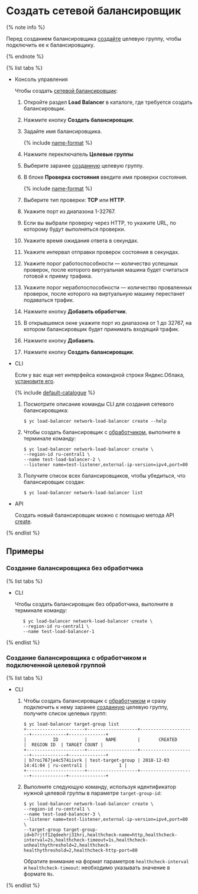 # Создать сетевой балансировщик

{% note info %}

Перед созданием балансировщика [создайте](target-group-create.md) целевую группу, чтобы подключить ее к балансировщику.

{% endnote %}

{% list tabs %}

- Консоль управления
  
  Чтобы создать [сетевой балансировщик](../concepts/index.md):
  1. Откройте раздел **Load Balancer** в каталоге, где требуется создать балансировщик.
  1. Нажмите кнопку **Создать балансировщик**.
  1. Задайте имя балансировщика.
  
      {% include [name-format](../../_includes/name-format.md) %}
  
  1. Нажмите переключатель **Целевые группы**
  1. Выберите заранее [созданную](target-group-create.md) целевую группу.
  1. В блоке **Проверка состояния** введите имя проверки состояния.
  
      {% include [name-format](../../_includes/name-format.md) %}
  
  1. Выберите тип проверки: **TCP** или **HTTP**.
  1. Укажите порт из диапазона 1-32767.
  1. Если вы выбрали проверку через HTTP, то укажите URL, по которому будут выполняться проверки.
  1. Укажите время ожидания ответа в секундах.
  1. Укажите интервал отправки проверок состояния в секундах.
  1. Укажите порог работоспособности — количество успешных проверок, после которого виртуальная машина будет считаться готовой к приему трафика.
  1. Укажите порог неработоспособности — количество проваленных проверок, после которого на виртуальную машину перестанет подаваться трафик.
  1. Нажмите кнопку **Добавить обработчик**.
  1. В открывшемся окне укажите порт из диапазона от 1 до 32767, на котором балансировщик будет принимать входящий трафик. 
  1. Нажмите кнопку **Добавить**.
  1. Нажмите кнопку **Создать балансировщик**.
  
- CLI
  
  Если у вас еще нет интерфейса командной строки Яндекс.Облака, [установите его](https://cloud.yandex.ru/docs/cli/quickstart#install).
  
  {% include [default-catalogue](../../_includes/default-catalogue.md) %}
  
  1. Посмотрите описание команды CLI для создания сетевого балансировщика:
  
     ```
     $ yc load-balancer network-load-balancer create --help
     ```
  
  1. Чтобы создать балансировщик с [обработчиком](../concepts/listener.md), выполните в терминале команду:
  
        ```
        $ yc load-balancer network-load-balancer create \
        --region-id ru-central1 \
        --name test-load-balancer-2 \
        --listener name=test-listener,external-ip-version=ipv4,port=80
        ```
  
  1. Получите список всех балансировщиков, чтобы убедиться, что балансировщик создан:
  
     ```
     $ yc load-balancer network-load-balancer list
     ```
  
- API
  
  Создать новый балансировщик можно с помощью метода API [create](../api-ref/NetworkLoadBalancer/create.md).
  
{% endlist %}

## Примеры

### Создание балансировщика без обработчика

{% list tabs %}

- CLI
  
  Чтобы создать балансировщик без обработчика, выполните в терминале команду:
  
  ```
     $ yc load-balancer network-load-balancer create \
     --region-id ru-central1 \
     --name test-load-balancer-1
  ```
  
{% endlist %}

### Создание балансировщика с обработчиком и подключенной целевой группой

{% list tabs %}
- CLI
  
  1. Чтобы создать балансировщик с [обработчиком](../concepts/listener.md) и сразу подключить к нему заранее [созданную](target-group-create.md) целевую группу, получите список целевых групп:
  
     ```
     $ yc load-balancer target-group list
     +----------------------+-------------------+---------------------+-------------+--------------+
     |          ID          |       NAME        |       CREATED       |  REGION ID  | TARGET COUNT |
     +----------------------+-------------------+---------------------+-------------+--------------+
     | b7roi767je4c574iivrk | test-target-group | 2018-12-03 14:41:04 | ru-central1 |            1 |
     +----------------------+-------------------+---------------------+-------------+--------------+
     ```
  
  1. Выполните следующую команду, используя идентификатор нужной целевой группы в параметре `target-group-id`:
  
     ```
     $ yc load-balancer network-load-balancer create \
     --region-id ru-central1 \
     --name test-load-balancer-3 \
     --listener name=test-listener,external-ip-version=ipv4,port=80 \
     --target-group target-group-id=b7rjtf12qdeehrj31hri,healthcheck-name=http,healthcheck-interval=2s,healthcheck-timeout=1s,healthcheck-unhealthythreshold=2,healthcheck-healthythreshold=2,healthcheck-http-port=80
     ```
     Обратите внимание на формат параметров `healthcheck-interval` и `healthcheck-timeout`: необходимо указывать значение в формате `Ns`.
  
{% endlist %}
